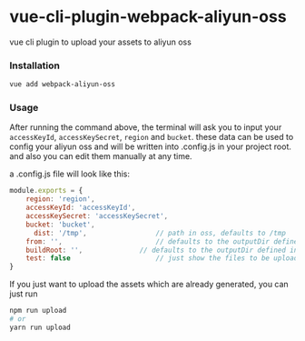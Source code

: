 # vue-cli-plugin-webpack-aliyun-oss

vue cli plugin to upload your assets to aliyun oss



### Installation

```sh
vue add webpack-aliyun-oss
```



### Usage

After running the command above, the terminal will ask you to input your `accessKeyId`, `accessKeySecret`, `region` and  `bucket`. these data can be used to config your aliyun oss and will be written into .config.js in your project root. and also you can edit them manually at any time.



a .config.js file will look like this:

```js
module.exports = {
    region: 'region',
    accessKeyId: 'accessKeyId',
    accessKeySecret: 'accessKeySecret',
    bucket: 'bucket',
	  dist: '/tmp', 				// path in oss, defaults to /tmp
  	from: '', 						// defaults to the outputDir defined in vue.config.js.
  	buildRoot: '', 				// defaults to the outputDir defined in vue.config.js.
  	test: false 					// just show the files to be uploaded
}
```



If you just want to upload the assets which are already generated, you can just run

```sh
npm run upload
# or
yarn run upload
```

